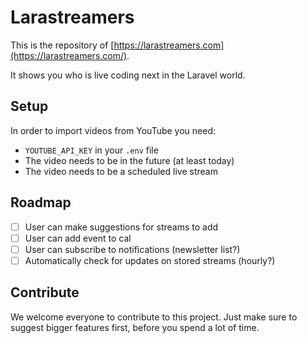 # Larastreamers

This is the repository of [https://larastreamers.com](https://larastreamers.com/).

It shows you who is live coding next in the Laravel world.

## Setup

In order to import videos from  YouTube you need:

* `YOUTUBE_API_KEY` in your `.env` file
* The video needs to be in the future (at least today)
* The video needs to be a scheduled live stream

## Roadmap

* [ ] User can make suggestions for streams to add
* [ ] User can add event to cal
* [ ] User can subscribe to notifications (newsletter list?)
* [ ] Automatically check for updates on stored streams (hourly?)

## Contribute

We welcome everyone to contribute to this project. Just make sure to suggest bigger features first, before you spend a lot of time.
